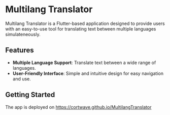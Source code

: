 # Multilang Translator

Multilang Translator is a Flutter-based application designed to provide users with an easy-to-use tool for translating text between multiple languages simulateneously.

## Features

- **Multiple Language Support**: Translate text between a wide range of languages.
- **User-Friendly Interface**: Simple and intuitive design for easy navigation and use.

## Getting Started
The app is deployed on https://cortwave.github.io/MultilangTranslator